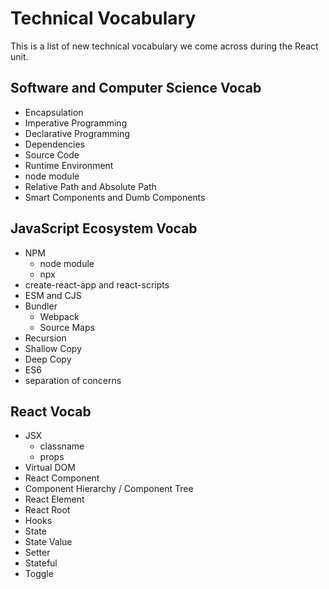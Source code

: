 # Technical Vocabulary

This is a list of new technical vocabulary we come across during the React unit.

## Software and Computer Science Vocab

- Encapsulation
- Imperative Programming
- Declarative Programming
- Dependencies
- Source Code
- Runtime Environment
- node module
- Relative Path and Absolute Path
- Smart Components and Dumb Components

## JavaScript Ecosystem Vocab

- NPM
  - node module
  - npx
- create-react-app and react-scripts
- ESM and CJS
- Bundler
    - Webpack
    - Source Maps
- Recursion
- Shallow Copy
- Deep Copy
- ES6
- separation of concerns

## React Vocab

- JSX
  - classname
  - props
- Virtual DOM
- React Component
- Component Hierarchy / Component Tree
- React Element
- React Root
- Hooks
- State
- State Value
- Setter
- Stateful
- Toggle
